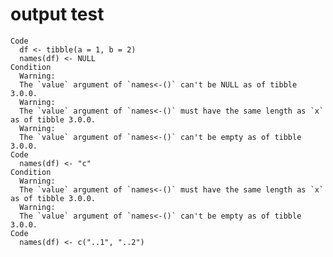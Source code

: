 # output test

    Code
      df <- tibble(a = 1, b = 2)
      names(df) <- NULL
    Condition
      Warning:
      The `value` argument of `names<-()` can't be NULL as of tibble 3.0.0.
      Warning:
      The `value` argument of `names<-()` must have the same length as `x` as of tibble 3.0.0.
      Warning:
      The `value` argument of `names<-()` can't be empty as of tibble 3.0.0.
    Code
      names(df) <- "c"
    Condition
      Warning:
      The `value` argument of `names<-()` must have the same length as `x` as of tibble 3.0.0.
      Warning:
      The `value` argument of `names<-()` can't be empty as of tibble 3.0.0.
    Code
      names(df) <- c("..1", "..2")

